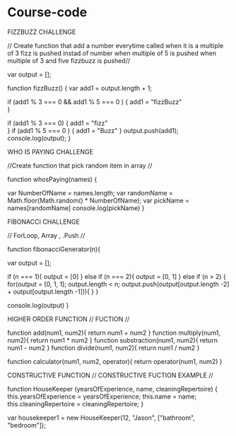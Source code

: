 # Course-code

FIZZBUZZ CHALLENGE

// Create function that add a number everytime called when it is a multiple of 3 fizz is pushed instad of number when multiple of 5 is pushed when multiple of 3 and five fizzbuzz is pushed//

var output = [];

function fizzBuzz() {
  var add1 = output.length + 1;

  if (add1 % 3 === 0 && add1 % 5 === 0 ) {
    add1 = "fizzBuzz"  
  }
 
  if (add1 % 3 === 0) {
    add1 = "fizz"  
  }
  if (add1 % 5 === 0 ) {
    add1 = "Buzz"
  }
  output.push(add1);
  console.log(output);
}



WHO IS PAYING CHALLENGE

//Create function that pick random item in array //

function whosPaying(names) {
  
  var NumberOfName = names.length;
  var randomName = Math.floor(Math.random() * NumberOfName);
  var pickName = names[randomName]
  console.log(pickName)
}


FIBONACCI CHALLENGE

// ForLoop, Array , .Push //

function fibonacciGenerator(n){
  
   var output = [];

  if (n === 1){
    output = [0]
  } 
  else if (n === 2){
    output = [0, 1]
  }
  else if (n > 2) {
    for(output = [0, 1, 1]; output.length < n; output.push(output[output.length -2] + output[output.length -1])){
   }
  }
   
console.log(output)
}
   
HIGHER ORDER FUNCTION 
 // FUCTION //
 
function add(num1, num2){
return num1 + num2
}
function multiply(num1, num2){
return num1 * num2
}
function substraction(num1, num2){
return num1 - num2
}
function divide(num1, num2){
return num1 / num2
}

function calculator(num1, num2, operator){
    return operator(num1, num2)
}

CONSTRUCTIVE FUNCTION
// CONSTRUCTIVE FUCTION EXAMPLE //

function HouseKeeper (yearsOfExperience, name, cleaningRepertoire) {
    this.yearsOfExperience = yearsOfExperience;
    this.name = name;
    this.cleaningRepertoire = cleaningRepertoire;
}

var housekeeper1 = new HouseKeeper(12, "Jason", ["bathroom", "bedroom"]);


